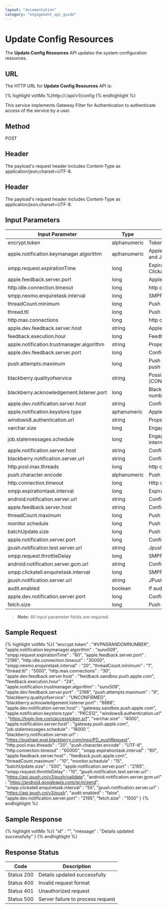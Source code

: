 ```yaml
---
layout: "documentation"
category: "engagement_api_guide"
---
```


# Update Config Resources

The **Update Config Resources** API updates the system configuration resources.

## URL

The HTTP URL for **Update Config Resources** API is:

{% highlight voltMx %}http://<host>:<port>/api/v1/config
{% endhighlight %}

This service implements Gateway Filter for Authentication to authenticate access of the service by a user.

## Method

POST

## Header

The payload's request header includes Content-Type as application/json;charset=UTF-8.

## Header

The payload's request header includes Content-Type as application/json;charset=UTF-8.

## Input Parameters

| Input Parameter                           | Type         | Description                                                                                               |
| ----------------------------------------- | ------------ | --------------------------------------------------------------------------------------------------------- |
| encrypt.token                             | alphanumeric | Token based user authentication                                                                           |
| apple.notification.keymanager.algorithm   | aplhanumeric | Apple cloud configuration Property enabled for Tomcat, Weblogic and JBoss servers                         |
| smpp.request.expirationTime               | long         | Expiration job frequency in minutes - one hour. Nexmo and Clickatell keep alive job frequency in seconds  |
| apple.feedback.server.port                | long         | Apple cloud configuration. Feedback server port number                                                    |
| http.idle.connection.timeout              | long         | http client connection configuration                                                                      |
| smpp.nexmo.enquiretask.interval           | long         | SMPP Configuration Nexmo keep alive job frequency in seconds                                              |
| threadCount.minimum                       | long         | Push message job thread pool properties                                                                   |
| thread.ttl                                | long         | Push message job thread pool properties                                                                   |
| http.max.connections                      | long         | http client connection configuration                                                                      |
| apple.dev.feedback.server.host            | string       | Apple cloud configuration for Apple sandbox cloud connectivity                                            |
| feedback.execution.hour                   | long         | Feedback Job interval in hours                                                                            |
| apple.notification.trustmanager.algorithm | string       | Properties enabled for IBM WebSphere application server                                                   |
| apple.dev.feedback.server.port            | long         | Configured for Apple sandbox cloud connectivity                                                           |
| push.attempts.maximum                     | long         | Push message job configuration properties. Defined maximum push message attempts                          |
| blackberry.qualityofservice               | string       | Possible values for black berry quality of service \[CONFIRMED,PREFERCONFIRMED,UNCONFIRMED,NOTSPECIFIED\] |
| blackberry.acknowledgement.listener.port  | long         | BlackBerry cloud configuration. Acknowledgement listener port number                                      |
| apple.dev.notification.server.host        | string       | Configuration for Apple production cloud connectivity                                                     |
| apple.notification.keystore.type          | aphanumeric  | Apple cloud configuration                                                                                 |
| windows8.authentication.url               | string       | Property configured for Windows cloud connectivity                                                        |
| varchar.size                              | long         | Engagement Services push configuration                                                                    |
| job.stalemessages.schedule                | long         | Engagement Services push configuration Stale message job internal in seconds                              |
| apple.notification.server.host            | string       | Configuration for Apple production cloud connectivity                                                     |
| blackberry.notification.server.url        | string       | Configuration for BlackBerry cloud connectivity                                                           |
| http.pool.max.threads                     | long         | http client connection configuration                                                                      |
| push.character.encode                     | alphanumeric | Push message job configuration properties                                                                 |
| http.connection.timeout                   | long         | Http client connection configuration                                                                      |
| smpp.expirationtask.interval              | long         | Expiration job frequency in minutes- one hour                                                             |
| android.notification.server.url           | string       | Configuration for Android C2DM cloud connectivity                                                         |
| apple.feedback.server.host                | string       | Configuration for Apple production cloud connectivity                                                     |
| threadCount.maximum                       | long         | Push message job thread pool properties                                                                   |
| monitor.schedule                          | long         | Push Message Job interval in seconds                                                                      |
| batchUpdate.size                          | long         | Push Message Job configuration properties                                                                 |
| apple.notification.server.port            | long         | Configured for Apple production cloud connectivity                                                        |
| jpush.notification.test.server.url        | string       | Jpush notification URL                                                                                    |
| smpp.request.throttleDelay                | long         | SMPP request throttle delay in seconds                                                                    |
| android.notification.server.gcm.url       | string       | Configured for Android GCM cloud connectivity                                                             |
| smpp.clickatell.enquiretask.interval      | long         | SMPP Configuration Clickatell keep alive job frequency in seconds                                         |
| jpush.notification.server.url             | string       | JPush notification URL                                                                                    |
| audit.enabled                             | boolean      | If auditing for subscription is enabled or not                                                            |
| apple.dev.notification.server.port        | long         | Configured for Apple sandbox cloud connectivity                                                           |
| fetch.size                                | long         | Push Message Job configuration properties                                                                 |

> **_Note:_** All input parameter fields are required.

## Sample Request

{% highlight voltMx %}{
"encrypt.token" : "#VPNSRANDOMNUMBER",
"apple.notification.keymanager.algorithm" : "sunx509",
"smpp.request.expirationTime" : "60",
"apple.feedback.server.port" : "2196",
"http.idle.connection.timeout" : "30000",
"smpp.nexmo.enquiretask.interval" : "20",
"threadCount.minimum" : "1",
"thread.ttl" : "5000",
"http.max.connections" : "30",
"apple.dev.feedback.server.host" : "feedback.sandbox.push.apple.com",
"feedback.execution.hour" : "24",
"apple.notification.trustmanager.algorithm" : "sunx509",
"apple.dev.feedback.server.port" : "2196",
"push.attempts.maximum" : "9",
"blackberry.qualityofservice" : "UNCONFIRMED",
"blackberry.acknowledgement.listener.port" : "8888",
"apple.dev.notification.server.host" : "gateway.sandbox.push.apple.com",
"apple.notification.keystore.type" : "PKCS12",
"windows8.authentication.url" : "https://login.live.com/accesstoken.srf",
"varchar.size" : "4000",
"apple.notification.server.host" : "gateway.push.apple.com",
"job.stalemessages.schedule" : "18000 ",
"blackberry.notification.server.url" : "https://pushapi.eval.blackberry.com/mss/PD_pushRequest",
"http.pool.max.threads" : "20",
"push.character.encode" : "UTF-8",
"http.connection.timeout" : "60000",
"smpp.expirationtask.interval" : "60",
"apple.feedback.server.host" : "feedback.push.apple.com",
"threadCount.maximum" : "10",
"monitor.schedule" : "15",
"batchUpdate.size" : "500",
"apple.notification.server.port" : "2195",
"smpp.request.throttleDelay" : "10",
"jpush.notification.test.server.url" : "https://api.jpush.cn/v3/push/validate",
"android.notification.server.gcm.url" : "https://android.googleapis.com/gcm/send",
"smpp.clickatell.enquiretask.interval" : "55",
"jpush.notification.server.url" : "https://api.jpush.cn/v3/push",
"audit.enabled" : "false",
"apple.dev.notification.server.port" : "2195",
"fetch.size" : "1500"
}
{% endhighlight %}

## Sample Response

{% highlight voltMx %}{
"id" : "",
"message" : "Details updated successfully"
}
{% endhighlight %}

## Response Status

| Code       | Description                       |
| ---------- | --------------------------------- |
| Status 200 | Details updated successfully      |
| Status 400 | Invalid request format            |
| Status 401 | Unauthorized request              |
| Status 500 | Server failure to process request |

